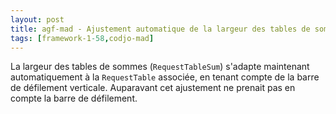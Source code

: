 ```yaml
---
layout: post
title: agf-mad - Ajustement automatique de la largeur des tables de sommes en fonction des barres de défilement.
tags: [framework-1-58,codjo-mad]
---
```

La largeur des tables de sommes (```RequestTableSum```) s'adapte maintenant automatiquement à la ```RequestTable``` associée, en tenant compte de la barre de défilement verticale. Auparavant cet ajustement ne prenait pas en compte la barre de défilement.